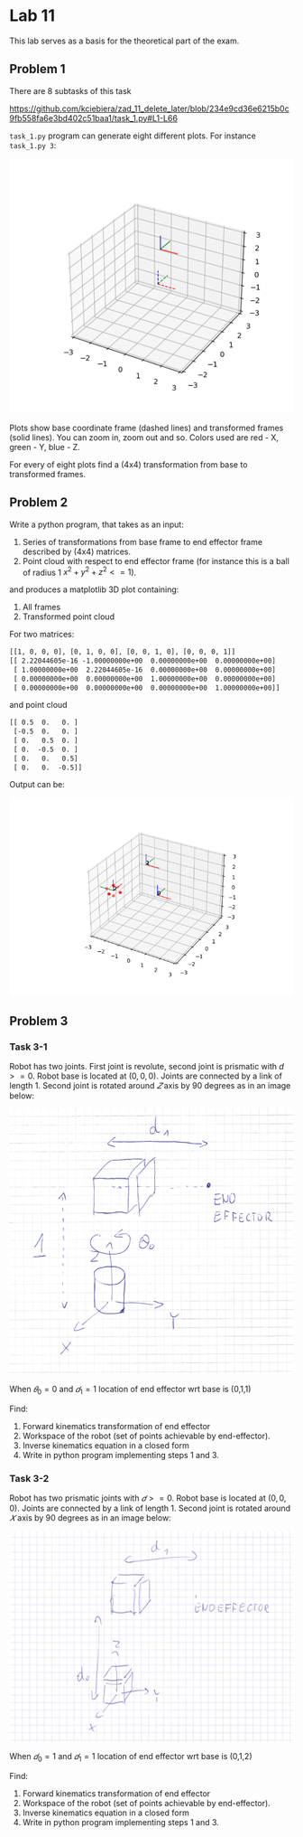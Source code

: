 # Lab 11

This lab serves as a basis for the theoretical part of the exam.

## Problem 1

There are 8 subtasks of this task

https://github.com/kciebiera/zad_11_delete_later/blob/234e9cd36e6215b0c9fb558fa6e3bd402c51baa1/task_1.py#L1-L66

`task_1.py` program can generate eight different plots. For instance `task_1.py 3`:

![](Figure_3.png)

Plots show base coordinate frame (dashed lines) and transformed frames (solid lines). You can zoom in, zoom out and so. Colors used
are red - X, green - Y, blue - Z.

For every of eight plots find a (4x4) transformation from base to transformed frames.

## Problem 2

Write a python program, that takes as an input:

1. Series of transformations from base frame to end effector frame described by (4x4) matrices.
2. Point cloud with respect to end effector frame (for instance this is a ball of radius 1 $x^2 + y^2 + z^2 <= 1$).

and produces a matplotlib 3D plot containing:

1. All frames 
2. Transformed point cloud

For two matrices:

```
[[1, 0, 0, 0], [0, 1, 0, 0], [0, 0, 1, 0], [0, 0, 0, 1]]
[[ 2.22044605e-16 -1.00000000e+00  0.00000000e+00  0.00000000e+00]
 [ 1.00000000e+00  2.22044605e-16  0.00000000e+00  0.00000000e+00]
 [ 0.00000000e+00  0.00000000e+00  1.00000000e+00  0.00000000e+00]
 [ 0.00000000e+00  0.00000000e+00  0.00000000e+00  1.00000000e+00]]
```

and point cloud
```
[[ 0.5  0.   0. ]
 [-0.5  0.   0. ]
 [ 0.   0.5  0. ]
 [ 0.  -0.5  0. ]
 [ 0.   0.   0.5]
 [ 0.   0.  -0.5]]
```

Output can be:

![](Figure_4.png)

## Problem 3

### Task 3-1

Robot has two joints. First joint is revolute, second joint is prismatic with $d >= 0$. Robot base is located at $(0,0,0)$.
Joints are connected by a link of length $1$.
Second joint is rotated around $𝑍$ axis by 90 degrees as in an image below:

![](robot1.png)

When  $𝜃_0=0$ and $𝑑_1=1$ location of end effector wrt base is  (0,1,1) 

Find:

1. Forward kinematics transformation of end effector
2. Workspace of the robot (set of points achievable by end-effector).
3. Inverse kinematics equation in a closed form
4. Write in python program implementing steps 1 and 3.


### Task 3-2

Robot has two prismatic joints with $𝑑 >= 0$. Robot base is located at $(0,0,0)$.
Joints are connected by a link of length 1. Second joint is rotated around $𝑋$ axis by 90 degrees as in an image below:

![](robot2.png)

When $𝑑_0=1$ and  $𝑑_1=1$ location of end effector wrt base is  (0,1,2) 

Find:

1. Forward kinematics transformation of end effector
2. Workspace of the robot (set of points achievable by end-effector).
3. Inverse kinematics equation in a closed form
4. Write in python program implementing steps 1 and 3.
